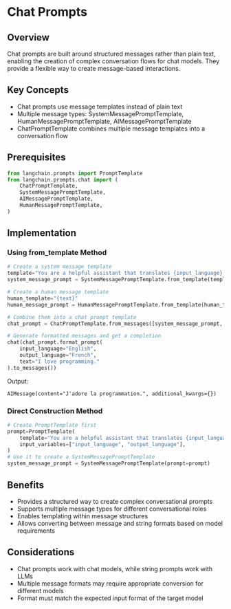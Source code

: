 # Chat Prompts

## Overview
Chat prompts are built around structured messages rather than plain text, enabling the creation of complex conversation flows for chat models. They provide a flexible way to create message-based interactions.

## Key Concepts
- Chat prompts use message templates instead of plain text
- Multiple message types: SystemMessagePromptTemplate, HumanMessagePromptTemplate, AIMessagePromptTemplate
- ChatPromptTemplate combines multiple message templates into a conversation flow

## Prerequisites
```python
from langchain.prompts import PromptTemplate
from langchain.prompts.chat import (
    ChatPromptTemplate,
    SystemMessagePromptTemplate,
    AIMessagePromptTemplate,
    HumanMessagePromptTemplate,
)
```

## Implementation

### Using from_template Method
```python
# Create a system message template
template="You are a helpful assistant that translates {input_language} to {output_language}."
system_message_prompt = SystemMessagePromptTemplate.from_template(template)

# Create a human message template
human_template="{text}"
human_message_prompt = HumanMessagePromptTemplate.from_template(human_template)

# Combine them into a chat prompt template
chat_prompt = ChatPromptTemplate.from_messages([system_message_prompt, human_message_prompt])

# Generate formatted messages and get a completion
chat(chat_prompt.format_prompt(
    input_language="English", 
    output_language="French", 
    text="I love programming."
).to_messages())
```

Output:
```
AIMessage(content="J'adore la programmation.", additional_kwargs={})
```

### Direct Construction Method
```python
# Create PromptTemplate first
prompt=PromptTemplate(
    template="You are a helpful assistant that translates {input_language} to {output_language}.",
    input_variables=["input_language", "output_language"],
)
# Use it to create a SystemMessagePromptTemplate
system_message_prompt = SystemMessagePromptTemplate(prompt=prompt)
```

## Benefits
- Provides a structured way to create complex conversational prompts
- Supports multiple message types for different conversational roles
- Enables templating within message structures
- Allows converting between message and string formats based on model requirements

## Considerations
- Chat prompts work with chat models, while string prompts work with LLMs
- Multiple message formats may require appropriate conversion for different models
- Format must match the expected input format of the target model
